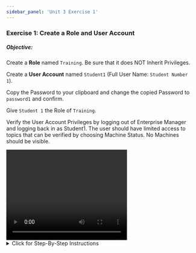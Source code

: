 ```yaml
---
sidebar_panel: 'Unit 3 Exercise 1'
---
```


### Exercise 1: Create a Role and User Account

##### Objective:

Create a **Role** named ```Training```. Be sure that it does NOT Inherit Privileges.

Create a **User Account** named ```Student1``` (Full User Name: ```Student Number 1```).

Copy the Password to your clipboard and change the copied Password to ```password1``` and confirm.

Give ```Student 1``` the Role of ```Training```.

Verify the User Account Privileges by logging out of Enterprise Manager and logging back in as Student1. The user should have limited access to topics that can be verified by choosing Machine Status. No Machines should be visible.


<div>
<video width="320" height="240" controls>
  <source src="videobasic/U3E1.mp4" type="video/mp4"></source>
Your browser does not support the video tag.
</video>
</div>

<details>

<summary>Click for Step-By-Step Instructions</summary>

1.	Create a Role
  * Under the **Security** topic, Double-Click on **Roles**. 
  *	Click the **Add** button on the Roles toolbar. 
  *	In the **Name** field, type **Training**.
  *	In the **Documentation** field, type:
“Role to be used during the Security Exercises.”
  *	Under **Privileges**, be sure that all **Inherit Privileges** checkboxes are **unchecked**.
  *	Click the Save Button.
  *	Close the “Roles” tab.
2.	Create a User Account
  *	Under the **Security** topic, Double-Click on **User Accounts**. 
  *	Click the Add button on the User Accounts toolbar.
  *	In the **Name** field, type **Student1**.
  *	In the **Full Username** field, type **Student Number 1**.
  *	Click the Save button on the User Accounts toolbar.
  *	In the **Password Set** window, click the **Yes** button to place the password 
on your clipboard.
  *	Click the **Change User Password** button (right hand side of screen)
  *	Right-Click in the **Old Password** field and paste the old password. 
  *	Click inside the **New Password** field, and type **password1** (lower case).
  *	 Click inside the **Confirm Password** field, and type **password1** (lower case).
  *	Click the **OK** button.
  *	Select the **Training** Role under the **Revoked** list and then click the green arrow (pointing to the right) to put Student 1 in the Training Role. Notice that the Training Role will be under the Granted list.
  *	Click the Save button on the  User Accounts toolbar.
  *	Close the User Accounts tab.
3.	Verify the User Accounts Privileges
  *	Logout from Enterprise Manager. Click the Logout button or select Logout from the Enterprise Manager Menu bar.
  *	Click **OK** to confirm you are logging out.
  *	From the OpCon/xps Login screen type **Student1** on the **Username** field and **password1** on the **Password** Field. Click Login.
  *	Check the topics the user has access to:
     *	Operation
        *	Machine Status
        *	Escalation Akcnoledgement
    *	External Tools
        *	Import Export
        *	Windows Tools
    *	Information
        *	Logs
    *	Scripts
        *	Repository
        *	Runners
        *	Types
    *	Support
        *	Support
        *	Report a problem
  *	Double-Click **Machine Status** under **Operation**
  *	No Machines should be there to view.
  *	Close the **Machine Status** tab and then logout from Enterprise Manager. Click **OK** to confirm you are logging out.
  *	From the OpCon/xps Login screen leave both the **Username** and the **Password** fields blank and click **Login**.

</details>